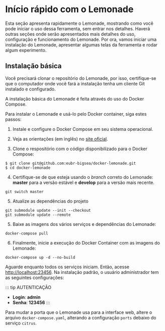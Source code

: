 # Início rápido com o Lemonade

Esta seção apresenta rapidamente o Lemonade, mostrando como você pode iniciar o 
uso dessa ferramenta, sem entrar nos detalhes. Haverá outras seções onde serão 
apresentados mais detalhes do uso, configuração e funcionamento do Lemonade. Por 
ora, vamos iniciar uma instalação do Lemonade, apresentar algumas telas da ferramenta 
e rodar algum experimento.

## Instalação básica

Você precisará clonar o repositório do Lemonade, por isso, certifique-se que o 
computador onde você fará a instalação tenha um cliente Git instalado e configurado.

A instalação básica do Lemonade é feita através do uso do Docker Compose. 

Para instalar o Lemonade e usá-lo pelo Docker container, siga estes passos:

1. Instale e configure o Docker Compose em seu sistema operacional. 
2. Veja as orientações (em inglês) no [site oficial](https://docs.docker.com/compose/install/).


3. Clone o respositório com o código disponibilizado para o Docker Compose:
```
$ git clone git@github.com:eubr-bigsea/docker-lemonade.git
$ cd docker-lemonade

```
4. Certifique-se de que esteja usando o _branch_ correto do Lemonade: 
  __master__ para a versão estável e __develop__ para a versão mais recente.
   
```
git switch master
```

5. Atualize as dependências do projeto
```
git submodule update --init --checkout
git submodule update --remote
```

5. Baixe as imagens dos vários serviços e dependências do Lemonade:

```
docker-compose pull
```

6. Finalmente, inicie a execução do Docker Container com as imagens do Lemonade:

```
docker-compose up -d --no-build
```

Aguarde enquanto todos os serviços iniciam. Então, acesse 
<a href="http://localhost:23456" target="_blank" rel="noopener noreferrer">http://localhost:23456</a>. 
Na instalação padrão, o usuário administrador tem as seguintes configurações:

::: tip AUTENTICAÇÃO
- __Login__: __admin__
- __Senha__: __123456__
:::

Para mudar a porta que o Lemonade usa para a interface web, altere o arquivo
 `docker-compose.yaml`, alterando a configuração `ports` debaixo do serviço `citrus`.
